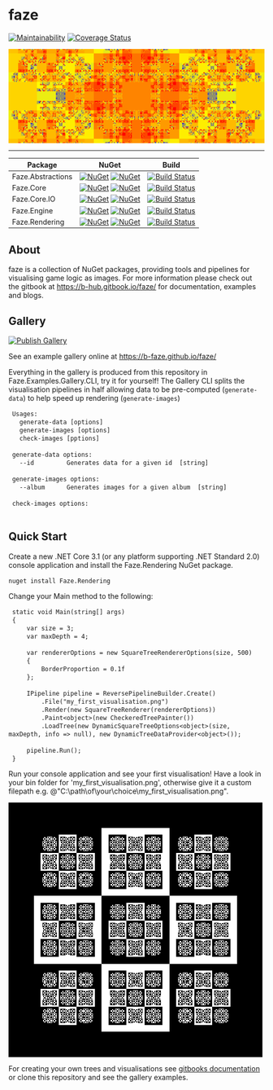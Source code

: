 # faze

[![Maintainability](https://api.codeclimate.com/v1/badges/084d5181c85199fae763/maintainability)](https://codeclimate.com/github/b-faze/faze/maintainability)
[![Coverage Status](https://coveralls.io/repos/github/b-faze/faze/badge.svg)](https://coveralls.io/github/b-faze/faze)


<img align="center" src="docs/banner.png" alt="Banner" />

---

| Package           | NuGet | Build
|-------------------|-------|-------|
| Faze.Abstractions | [![NuGet](https://img.shields.io/nuget/v/Faze.Abstractions.svg)](https://www.nuget.org/packages/Faze.Abstractions/) [![NuGet](https://img.shields.io/nuget/vpre/Faze.Abstractions.svg)](https://www.nuget.org/packages/Faze.Abstractions/) | [![Build Status](https://img.shields.io/github/workflow/status/b-faze/faze/Faze.Abstractions)](https://github.com/b-faze/faze/actions/workflows/Faze.Abstractions.yml) |
| Faze.Core         | [![NuGet](https://img.shields.io/nuget/v/Faze.Core.svg)](https://www.nuget.org/packages/Faze.Core/) [![NuGet](https://img.shields.io/nuget/vpre/Faze.Core.svg)](https://www.nuget.org/packages/Faze.Core/) | [![Build Status](https://img.shields.io/github/workflow/status/b-faze/faze/Faze.Core)](https://github.com/b-faze/faze/actions/workflows/Faze.Core.yml) |
| Faze.Core.IO         | [![NuGet](https://img.shields.io/nuget/v/Faze.Core.IO.svg)](https://www.nuget.org/packages/Faze.Core.IO/) [![NuGet](https://img.shields.io/nuget/vpre/Faze.Core.IO.svg)](https://www.nuget.org/packages/Faze.Core.IO/) | [![Build Status](https://img.shields.io/github/workflow/status/b-faze/faze/Faze.Core.IO)](https://github.com/b-faze/faze/actions/workflows/Faze.Core.IO.yml) |
| Faze.Engine       | [![NuGet](https://img.shields.io/nuget/v/Faze.Engine.svg)](https://www.nuget.org/packages/Faze.Engine/) [![NuGet](https://img.shields.io/nuget/vpre/Faze.Engine.svg)](https://www.nuget.org/packages/Faze.Engine/) | [![Build Status](https://img.shields.io/github/workflow/status/b-faze/faze/Faze.Engine)](https://github.com/b-faze/faze/actions/workflows/Faze.Engine.yml) |
| Faze.Rendering    | [![NuGet](https://img.shields.io/nuget/v/Faze.Rendering.svg)](https://www.nuget.org/packages/Faze.Rendering/) [![NuGet](https://img.shields.io/nuget/vpre/Faze.Rendering.svg)](https://www.nuget.org/packages/Faze.Rendering/) | [![Build Status](https://img.shields.io/github/workflow/status/b-faze/faze/Faze.Rendering)](https://github.com/b-faze/faze/actions/workflows/Faze.Rendering.yml) |

## About

faze is a collection of NuGet packages, providing tools and pipelines for visualising game logic as images. For more information please check out the gitbook at https://b-hub.gitbook.io/faze/ for documentation, examples and blogs.

## Gallery

[![Publish Gallery](https://github.com/b-faze/faze/actions/workflows/gallery.yml/badge.svg)](https://github.com/b-faze/faze/actions/workflows/gallery.yml)

See an example gallery online at https://b-faze.github.io/faze/

Everything in the gallery is produced from this repository in Faze.Examples.Gallery.CLI, try it for yourself! The Gallery CLI splits the visualisation pipelines in half allowing data to be pre-computed (`generate-data`) to help speed up rendering (`generate-images`)

```
 Usages:
   generate-data [options]
   generate-images [options]
   check-images [pptions]
   
 generate-data options:
   --id         Generates data for a given id  [string]
  
 generate-images options:
   --album      Generates images for a given album  [string]
  
 check-images options:
   
```

## Quick Start

Create a new .NET Core 3.1 (or any platform supporting .NET Standard 2.0) console application and install the Faze.Rendering NuGet package.

```
nuget install Faze.Rendering
```

Change your Main method to the following:

```
 static void Main(string[] args)
 {
     var size = 3;
     var maxDepth = 4;

     var rendererOptions = new SquareTreeRendererOptions(size, 500)
     {
         BorderProportion = 0.1f
     };

     IPipeline pipeline = ReversePipelineBuilder.Create()
         .File("my_first_visualisation.png")
         .Render(new SquareTreeRenderer(rendererOptions))
         .Paint<object>(new CheckeredTreePainter())
         .LoadTree(new DynamicSquareTreeOptions<object>(size, maxDepth, info => null), new DynamicTreeDataProvider<object>());

     pipeline.Run();
 }
```
Run your console application and see your first visualisation! Have a look in your bin folder for 'my_first_visualisation.png', otherwise give it a custom filepath e.g. @"C:\path\of\your\choice\my_first_visualisation.png".

<img align="center" src="docs/my_first_visualisation.png" alt="my_first_visualisation" />

For creating your own trees and visualisations see [gitbooks documentation](https://b-hub.gitbook.io/faze/) or clone this repository and see the gallery examples.
